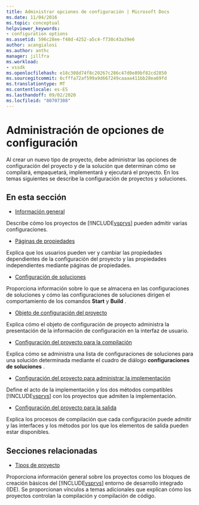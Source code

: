 ```yaml
---
title: Administrar opciones de configuración | Microsoft Docs
ms.date: 11/04/2016
ms.topic: conceptual
helpviewer_keywords:
- configuration options
ms.assetid: 596c28ee-f48d-4252-a5c4-f730c43a39e6
author: acangialosi
ms.author: anthc
manager: jillfra
ms.workload:
- vssdk
ms.openlocfilehash: e18c308d74f8c20267c286c47d0e89bf82cd2850
ms.sourcegitcommit: 6cfffa72af599a9d667249caaaa411bb28ea69fd
ms.translationtype: MT
ms.contentlocale: es-ES
ms.lasthandoff: 09/02/2020
ms.locfileid: "80707308"
---
```

# <a name="managing-configuration-options"></a>Administración de opciones de configuración
Al crear un nuevo tipo de proyecto, debe administrar las opciones de configuración del proyecto y de la solución que determinan cómo se compilará, empaquetará, implementará y ejecutará el proyecto. En los temas siguientes se describe la configuración de proyectos y soluciones.

## <a name="in-this-section"></a>En esta sección
- [Información general](../../extensibility/internals/configuration-options-overview.md)

 Describe cómo los proyectos de [!INCLUDE[vsprvs](../../code-quality/includes/vsprvs_md.md)] pueden admitir varias configuraciones.

- [Páginas de propiedades](../../extensibility/internals/property-pages.md)

 Explica que los usuarios pueden ver y cambiar las propiedades dependientes de la configuración del proyecto y las propiedades independientes mediante páginas de propiedades.

- [Configuración de soluciones](../../extensibility/internals/solution-configuration.md)

 Proporciona información sobre lo que se almacena en las configuraciones de soluciones y cómo las configuraciones de soluciones dirigen el comportamiento de los comandos **Start** y **Build** .

- [Objeto de configuración del proyecto](../../extensibility/internals/project-configuration-object.md)

 Explica cómo el objeto de configuración de proyecto administra la presentación de la información de configuración en la interfaz de usuario.

- [Configuración del proyecto para la compilación](../../extensibility/internals/project-configuration-for-building.md)

 Explica cómo se administra una lista de configuraciones de soluciones para una solución determinada mediante el cuadro de diálogo **configuraciones de soluciones** .

- [Configuración del proyecto para administrar la implementación](../../extensibility/internals/project-configuration-for-managing-deployment.md)

 Define el acto de la implementación y los dos métodos compatibles [!INCLUDE[vsprvs](../../code-quality/includes/vsprvs_md.md)] con los proyectos que admiten la implementación.

- [Configuración del proyecto para la salida](../../extensibility/internals/project-configuration-for-output.md)

 Explica los procesos de compilación que cada configuración puede admitir y las interfaces y los métodos por los que los elementos de salida pueden estar disponibles.

## <a name="related-sections"></a>Secciones relacionadas
- [Tipos de proyecto](../../extensibility/internals/project-types.md)

 Proporciona información general sobre los proyectos como los bloques de creación básicos del [!INCLUDE[vsprvs](../../code-quality/includes/vsprvs_md.md)] entorno de desarrollo integrado (IDE). Se proporcionan vínculos a temas adicionales que explican cómo los proyectos controlan la compilación y compilación de código.
